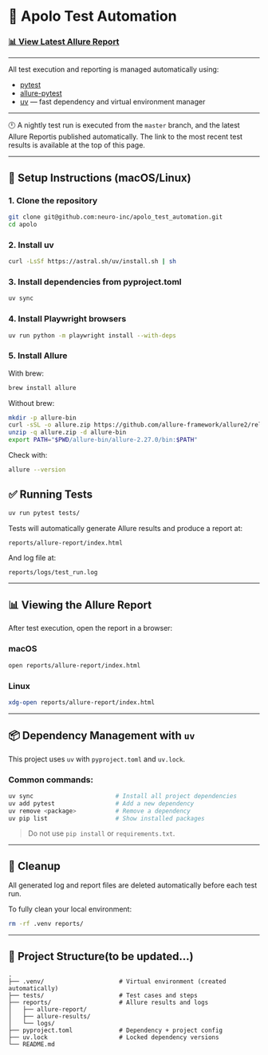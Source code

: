 # 🧪 Apolo Test Automation
### [📊 View Latest Allure Report](https://neuro-inc.github.io/apolo-test-automation/run-test-latest/index.html)

---
All test execution and reporting is managed automatically using:

- [pytest](https://docs.pytest.org/)
- [allure-pytest](https://docs.qameta.io/allure/)
- [uv](https://github.com/astral-sh/uv) — fast dependency and virtual environment manager

---

🕛 A nightly test run is executed from the `master` branch, and the latest Allure Reportis published automatically.
The link to the most recent test results is available at the top of this page.

---
## 🚀 Setup Instructions (macOS/Linux)

### 1. Clone the repository

```bash
git clone git@github.com:neuro-inc/apolo_test_automation.git
cd apolo
```

### 2. Install uv

```bash
curl -LsSf https://astral.sh/uv/install.sh | sh
```

### 3. Install dependencies from pyproject.toml

```bash
uv sync
```

### 4. Install Playwright browsers

```bash
uv run python -m playwright install --with-deps
```

### 5. Install Allure

With brew:
```bash
brew install allure
```

Without brew:
```bash
mkdir -p allure-bin
curl -sSL -o allure.zip https://github.com/allure-framework/allure2/releases/download/2.27.0/allure-2.27.0.zip
unzip -q allure.zip -d allure-bin
export PATH="$PWD/allure-bin/allure-2.27.0/bin:$PATH"
```

Check with:
```bash
allure --version
```


## ✅ Running Tests

```bash
uv run pytest tests/
```

Tests will automatically generate Allure results and produce a report at:

```
reports/allure-report/index.html
```

And log file at:

```
reports/logs/test_run.log
```

---

## 📊 Viewing the Allure Report

After test execution, open the report in a browser:

### macOS
```bash
open reports/allure-report/index.html
```

### Linux
```bash
xdg-open reports/allure-report/index.html
```

---

## 📦 Dependency Management with `uv`

This project uses `uv` with `pyproject.toml` and `uv.lock`.

### Common commands:

```bash
uv sync                       # Install all project dependencies
uv add pytest                 # Add a new dependency
uv remove <package>           # Remove a dependency
uv pip list                   # Show installed packages
```

> Do not use `pip install` or `requirements.txt`.

---

## 🧼 Cleanup

All generated log and report files are deleted automatically before each test run.

To fully clean your local environment:

```bash
rm -rf .venv reports/
```

---

## 📁 Project Structure(to be updated...)

```
.
├── .venv/                     # Virtual environment (created automatically)
├── tests/                     # Test cases and steps
├── reports/                   # Allure results and logs
│   ├── allure-report/
│   ├── allure-results/
│   └── logs/
├── pyproject.toml             # Dependency + project config
├── uv.lock                    # Locked dependency versions
└── README.md
```
